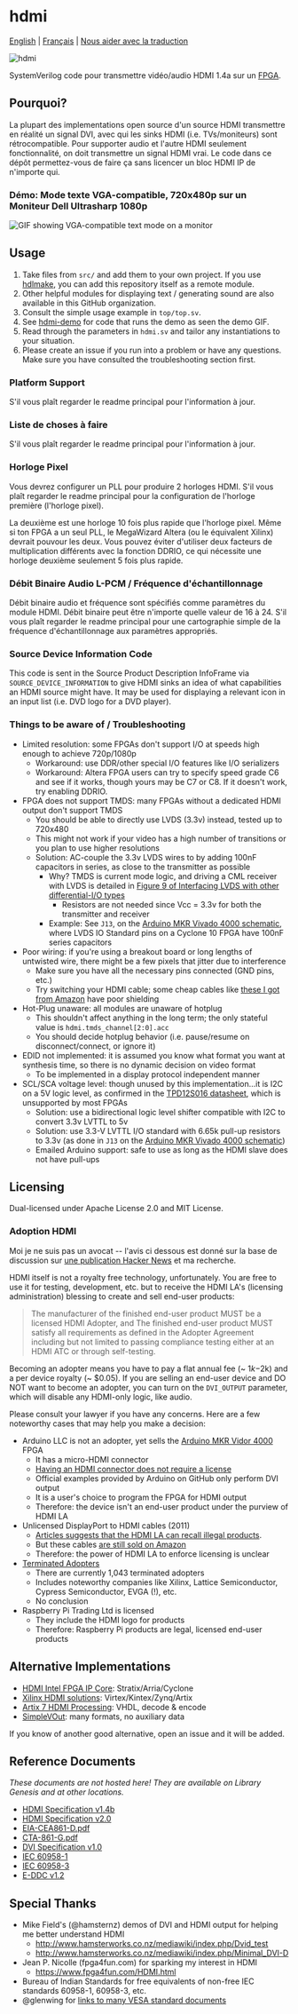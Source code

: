 # hdmi

[English](./README.md) | [Français](./README_fr.md) | [Nous aider avec la traduction](https://github.com/hdl-util/hdmi/issues/11)

![hdmi](https://github.com/hdl-util/hdmi/workflows/hdmi/badge.svg)

SystemVerilog code pour transmettre vidéo/audio HDMI 1.4a sur un [FPGA](https://fr.wikipedia.org/wiki/Circuit_logique_programmable#FPGA).

## Pourquoi?

La plupart des implementations open source d'un source HDMI transmettre en réalité un signal DVI, avec qui les sinks HDMI (i.e. TVs/moniteurs) sont rétrocompatible. Pour supporter audio et l'autre HDMI seulement fonctionnalité, on doit transmettre un signal HDMI vrai. Le code dans ce dépôt permettez-vous de faire ça sans licencer un bloc HDMI IP de n'importe qui.

### Démo: Mode texte VGA-compatible, 720x480p sur un Moniteur Dell Ultrasharp 1080p

![GIF showing VGA-compatible text mode on a monitor](demo.gif)

## Usage

1. Take files from `src/` and add them to your own project. If you use [hdlmake](https://hdlmake.readthedocs.io/en/master/), you can add this repository itself as a remote module.
1. Other helpful modules for displaying text / generating sound are also available in this GitHub organization.
1. Consult the simple usage example in `top/top.sv`.
1. See [hdmi-demo](https://github.com/hdl-util/hdmi-demo) for code that runs the demo as seen the demo GIF.
1. Read through the parameters in `hdmi.sv` and tailor any instantiations to your situation.
1. Please create an issue if you run into a problem or have any questions. Make sure you have consulted the troubleshooting section first.

### Platform Support

S'il vous plaît regarder le readme principal pour l'information à jour.

### Liste de choses à faire

S'il vous plaît regarder le readme principal pour l'information à jour.

### Horloge Pixel

Vous devrez configurer un PLL pour produire 2 horloges HDMI. S'il vous plaît regarder le readme principal pour la configuration de l'horloge première (l'horloge pixel).

La deuxième est une horloge 10 fois plus rapide que l'horloge pixel. Même si ton FPGA a un seul PLL, le MegaWizard Altera (ou le équivalent Xilinx)  devrait pouvour les deux. Vous pouvez éviter d'utiliser deux facteurs de multiplication différents avec la fonction DDRIO, ce qui nécessite une horloge deuxième seulement 5 fois plus rapide.

### Débit Binaire Audio L-PCM / Fréquence d'échantillonnage

Débit binaire audio et fréquence sont spécifiés comme paramètres du module HDMI. Débit binaire peut être n'importe quelle valeur de 16 à 24. S'il vous plaît regarder le readme principal pour une cartographie simple de la fréquence d'échantillonnage aux paramètres appropriés.

### Source Device Information Code

This code is sent in the Source Product Description InfoFrame via `SOURCE_DEVICE_INFORMATION` to give HDMI sinks an idea of what capabilities an HDMI source might have. It may be used for displaying a relevant icon in an input list (i.e. DVD logo for a DVD player).

### Things to be aware of / Troubleshooting

* Limited resolution: some FPGAs don't support I/O at speeds high enough to achieve 720p/1080p
    * Workaround: use DDR/other special I/O features like I/O serializers
	* Workaround: Altera FPGA users can try to specify speed grade C6 and see if it works, though yours may be C7 or C8. If it doesn't work, try enabling DDRIO.
* FPGA does not support TMDS: many FPGAs without a dedicated HDMI output don't support TMDS
    * You should be able to directly use LVDS (3.3v) instead, tested up to 720x480
    * This might not work if your video has a high number of transitions or you plan to use higher resolutions
    * Solution: AC-couple the 3.3v LVDS wires to by adding 100nF capacitors in series, as close to the transmitter as possible
        * Why? TMDS is current mode logic, and driving a CML receiver with LVDS is detailed in [Figure 9 of Interfacing LVDS with other differential-I/O types](https://m.eet.com/media/1135468/330072.pdf)
            * Resistors are not needed since Vcc = 3.3v for both the transmitter and receiver
        * Example: See `J13`, on the [Arduino MKR Vivado 4000 schematic](https://content.arduino.cc/assets/vidor_c10_sch.zip), where LVDS IO Standard pins on a Cyclone 10 FPGA have 100nF series capacitors
* Poor wiring: if you're using a breakout board or long lengths of untwisted wire, there might be a few pixels that jitter due to interference
    * Make sure you have all the necessary pins connected (GND pins, etc.)
    * Try switching your HDMI cable; some cheap cables like [these I got from Amazon](https://www.amazon.com/gp/product/B01JO9PB7E/) have poor shielding
* Hot-Plug unaware: all modules are unaware of hotplug
    * This shouldn't affect anything in the long term; the only stateful value is `hdmi.tmds_channel[2:0].acc`
    * You should decide hotplug behavior (i.e. pause/resume on disconnect/connect, or ignore it)
* EDID not implemented: it is assumed you know what format you want at synthesis time, so there is no dynamic decision on video format
    * To be implemented in a display protocol independent manner
* SCL/SCA voltage level: though unused by this implementation...it is I2C on a 5V logic level, as confirmed in the [TPD12S016 datasheet](https://www.ti.com/lit/ds/symlink/tpd12s016.pdf), which is unsupported by most FPGAs
    * Solution: use a bidirectional logic level shifter compatible with I2C to convert 3.3v LVTTL to 5v
    * Solution: use 3.3-V LVTTL I/O standard with 6.65k pull-up resistors to 3.3v (as done in `J13` on the [Arduino MKR Vivado 4000 schematic](https://content.arduino.cc/assets/vidor_c10_sch.zip))
	* Emailed Arduino support: safe to use as long as the HDMI slave does not have pull-ups

## Licensing

Dual-licensed under Apache License 2.0 and MIT License.

### Adoption HDMI

Moi je ne suis pas un avocat -- l'avis ci dessous est donné sur la base de discussion sur [une publication Hacker News](https://news.ycombinator.com/item?id=22279308) et ma recherche.

HDMI itself is not a royalty free technology, unfortunately. You are free to use it for testing, development, etc. but to receive the HDMI LA's (licensing administration) blessing to create and sell end-user products:


> The manufacturer of the finished end-user product MUST be a licensed HDMI Adopter, and
> The finished end-user product MUST satisfy all requirements as defined in the Adopter Agreement including but not limited to passing compliance testing either at an HDMI ATC or through self-testing.


Becoming an adopter means you have to pay a flat annual fee (~ $1k-$2k) and a per device royalty (~ $0.05). If you are selling an end-user device and DO NOT want to become an adopter, you can turn on the `DVI_OUTPUT` parameter, which will disable any HDMI-only logic, like audio.

Please consult your lawyer if you have any concerns. Here are a few noteworthy cases that may help you make a decision:

* Arduino LLC is not an adopter, yet sells the [Arduino MKR Vidor 4000](https://store.arduino.cc/usa/mkr-vidor-4000) FPGA 
    * It has a micro-HDMI connector
    * [Having an HDMI connector does not require a license](https://electronics.stackexchange.com/questions/28202/legality-of-using-hdmi-connectors-in-non-hdmi-product)
    * Official examples provided by Arduino on GitHub only perform DVI output
    * It is a user's choice to program the FPGA for HDMI output
    * Therefore: the device isn't an end-user product under the purview of HDMI LA
* Unlicensed DisplayPort to HDMI cables (2011)
    * [Articles suggests that the HDMI LA can recall illegal products](https://www.pcmag.com/archive/displayport-to-hdmi-cables-illegal-could-be-recalled-266671?amp=1).
    * But these cables [are still sold on Amazon](https://www.amazon.com/s?k=hdmi+to+displayport+cable)
    * Therefore: the power of HDMI LA to enforce licensing is unclear
* [Terminated Adopters](https://hdmi.org/adopter/terminated)
    * There are currently 1,043 terminated adopters
    * Includes noteworthy companies like Xilinx, Lattice Semiconductor, Cypress Semiconductor, EVGA (!), etc.
    * No conclusion
* Raspberry Pi Trading Ltd is licensed
    * They include the HDMI logo for products
    * Therefore: Raspberry Pi products are legal, licensed end-user products

## Alternative Implementations

- [HDMI Intel FPGA IP Core](https://www.intel.com/content/www/us/en/programmable/products/intellectual-property/ip/interface-protocols/m-alt-hdmi-megacore.html): Stratix/Arria/Cyclone
- [Xilinx HDMI solutions](https://www.xilinx.com/products/intellectual-property/hdmi.html#overview): Virtex/Kintex/Zynq/Artix
- [Artix 7 HDMI Processing](https://github.com/hamsternz/Artix-7-HDMI-processing): VHDL, decode & encode
- [SimpleVOut](https://github.com/cliffordwolf/SimpleVOut): many formats, no auxiliary data

If you know of another good alternative, open an issue and it will be added.

## Reference Documents

*These documents are not hosted here! They are available on Library Genesis and at other locations.*

* [HDMI Specification v1.4b](https://b-ok.cc/book/5499564/fe35f4)
* [HDMI Specification v2.0](https://b-ok.cc/book/5464885/1f0b4c)
* [EIA-CEA861-D.pdf](https://libgen.is/book/index.php?md5=CEE424CA0F098096B6B4EC32C32F80AA)
* [CTA-861-G.pdf](https://b-ok.cc/book/5463292/52859e)
* [DVI Specification v1.0](https://www.cs.unc.edu/~stc/FAQs/Video/dvi_spec-V1_0.pdf)
* [IEC 60958-1](https://ia803003.us.archive.org/30/items/gov.in.is.iec.60958.1.2004/is.iec.60958.1.2004.pdf)
* [IEC 60958-3](https://ia800905.us.archive.org/22/items/gov.in.is.iec.60958.3.2003/is.iec.60958.3.2003.pdf)
* [E-DDC v1.2](https://glenwing.github.io/docs/)

## Special Thanks

* Mike Field's (@hamsternz) demos of DVI and HDMI output for helping me better understand HDMI
	* http://www.hamsterworks.co.nz/mediawiki/index.php/Dvid_test
	* http://www.hamsterworks.co.nz/mediawiki/index.php/Minimal_DVI-D
* Jean P. Nicolle (fpga4fun.com) for sparking my interest in HDMI
	* https://www.fpga4fun.com/HDMI.html
* Bureau of Indian Standards for free equivalents of non-free IEC standards 60958-1, 60958-3, etc.
* @glenwing for [links to many VESA standard documents](https://glenwing.github.io/docs/)
